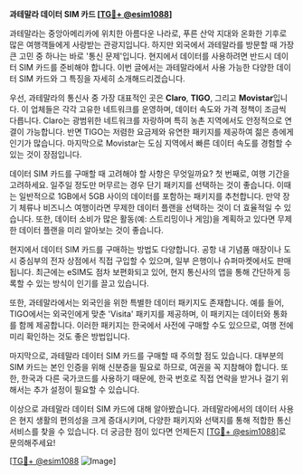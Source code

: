 **과테말라 데이터 SIM 카드 [[TG💪+ @esim1088](https://t.me/s/esim1088)]**

과테말라는 중앙아메리카에 위치한 아름다운 나라로, 푸른 산악 지대와 온화한 기후로 많은 여행객들에게 사랑받는 관광지입니다. 하지만 외국에서 과테말라를 방문할 때 가장 큰 고민 중 하나는 바로 '통신 문제'입니다. 현지에서 데이터를 사용하려면 반드시 데이터 SIM 카드를 준비해야 합니다. 이번 글에서는 과테말라에서 사용 가능한 다양한 데이터 SIM 카드와 그 특징을 자세히 소개해드리겠습니다.

우선, 과테말라의 통신사 중 가장 대표적인 곳은 **Claro**, **TIGO**, 그리고 **Movistar**입니다. 이 업체들은 각각 고유한 네트워크를 운영하며, 데이터 속도와 가격 정책이 조금씩 다릅니다. Claro는 광범위한 네트워크를 자랑하며 특히 농촌 지역에서도 안정적으로 연결이 가능합니다. 반면 TIGO는 저렴한 요금제와 유연한 패키지를 제공하여 젊은 층에게 인기가 많습니다. 마지막으로 Movistar는 도심 지역에서 빠른 데이터 속도를 경험할 수 있는 것이 장점입니다.

데이터 SIM 카드를 구매할 때 고려해야 할 사항은 무엇일까요? 첫 번째로, 여행 기간을 고려하세요. 일주일 정도만 머무르는 경우 단기 패키지를 선택하는 것이 좋습니다. 이때는 일반적으로 1GB에서 5GB 사이의 데이터를 포함하는 패키지를 추천합니다. 만약 장기 체류나 비즈니스 여행이라면 무제한 데이터 플랜을 선택하는 것이 더 효율적일 수 있습니다. 또한, 데이터 소비가 많은 활동(예: 스트리밍이나 게임)을 계획하고 있다면 무제한 데이터 플랜을 미리 알아보는 것이 좋습니다.

현지에서 데이터 SIM 카드를 구매하는 방법도 다양합니다. 공항 내 기념품 매장이나 도시 중심부의 전자 상점에서 직접 구입할 수 있으며, 일부 은행이나 슈퍼마켓에서도 판매됩니다. 최근에는 eSIM도 점차 보편화되고 있어, 현지 통신사의 앱을 통해 간단하게 등록할 수 있는 방식이 인기를 끌고 있습니다.

또한, 과테말라에서는 외국인을 위한 특별한 데이터 패키지도 존재합니다. 예를 들어, TIGO에서는 외국인에게 맞춘 'Visita' 패키지를 제공하며, 이 패키지는 데이터와 통화를 함께 제공합니다. 이러한 패키지는 한국에서 사전에 구매할 수도 있으므로, 여행 전에 미리 확인하는 것도 좋은 방법입니다.

마지막으로, 과테말라 데이터 SIM 카드를 구매할 때 주의할 점도 있습니다. 대부분의 SIM 카드는 본인 인증을 위해 신분증을 필요로 하므로, 여권을 꼭 지참해야 합니다. 또한, 한국과 다른 국가코드를 사용하기 때문에, 한국 번호로 직접 연락을 받거나 걸기 위해서는 추가 설정이 필요할 수 있습니다.

이상으로 과테말라 데이터 SIM 카드에 대해 알아봤습니다. 과테말라에서의 데이터 사용은 현지 생활의 편의성을 크게 증대시키며, 다양한 패키지와 선택지를 통해 적합한 통신 서비스를 찾을 수 있습니다. 더 궁금한 점이 있다면 언제든지 [[TG💪+ @esim1088](https://t.me/s/esim1088)]로 문의해주세요!

[[TG💪+ @esim1088](https://t.me/s/esim1088) ![Image](https://i.postimg.cc/Y0z9fWf4/image.png)]